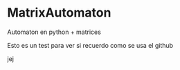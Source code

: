 # MatrixAutomaton
Automaton en python + matrices


Esto es un test para ver si recuerdo como se usa el github

jej

